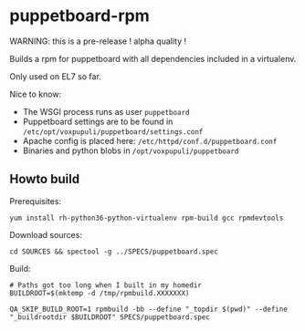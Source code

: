 puppetboard-rpm
===============

WARNING: this is a pre-release ! alpha quality ! 

Builds a rpm for puppetboard with all dependencies included 
in a virtualenv.

Only used on EL7 so far.

Nice to know:

* The WSGI process runs as user `puppetboard`
* Puppetboard settings are to be found in `/etc/opt/voxpupuli/puppetboard/settings.conf`
* Apache config is placed here: `/etc/httpd/conf.d/puppetboard.conf`
* Binaries and python blobs in `/opt/voxpupuli/puppetboard`


Howto build
-----------

Prerequisites: 

```
yum install rh-python36-python-virtualenv rpm-build gcc rpmdevtools
```

Download sources:

```
cd SOURCES && spectool -g ../SPECS/puppetboard.spec
```

Build:

```
# Paths got too long when I built in my homedir
BUILDROOT=$(mktemp -d /tmp/rpmbuild.XXXXXXX)

QA_SKIP_BUILD_ROOT=1 rpmbuild -bb --define "_topdir $(pwd)" --define "_buildrootdir $BUILDROOT" SPECS/puppetboard.spec
```
